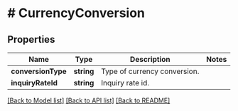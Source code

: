 # # CurrencyConversion

## Properties

Name | Type | Description | Notes
------------ | ------------- | ------------- | -------------
**conversionType** | **string** | Type of currency conversion. | 
**inquiryRateId** | **string** | Inquiry rate id. | 

[[Back to Model list]](../../README.md#documentation-for-models) [[Back to API list]](../../README.md#documentation-for-api-endpoints) [[Back to README]](../../README.md)



